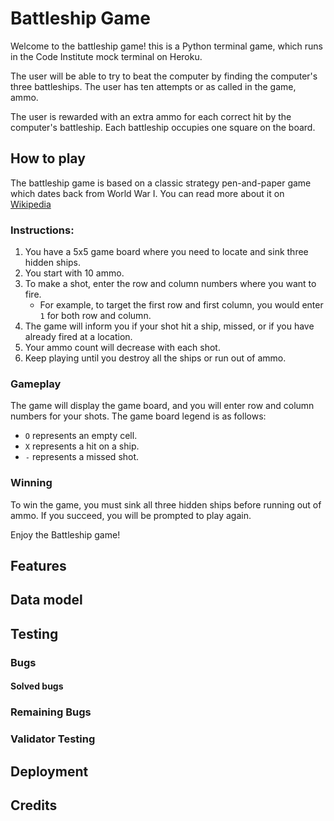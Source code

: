 # Battleship Game

Welcome to the battleship game! this is a Python terminal game, which runs in the Code Institute mock terminal on Heroku.

The user will be able to try to beat the computer by finding the computer's three battleships. The user has ten attempts or as called in the game, ammo. 

The user is rewarded with an extra ammo for each correct hit by the computer's battleship. Each battleship occupies one square on the board. 

## How to play
The battleship game is based on a classic strategy pen-and-paper game which dates back from World War I. You can read more about it on [Wikipedia](https://en.wikipedia.org/wiki/Battleship_(game))

### Instructions:

1. You have a 5x5 game board where you need to locate and sink three hidden ships.
2. You start with 10 ammo.
3. To make a shot, enter the row and column numbers where you want to fire.
   - For example, to target the first row and first column, you would enter `1` for both row and column.
4. The game will inform you if your shot hit a ship, missed, or if you have already fired at a location.
5. Your ammo count will decrease with each shot.
6. Keep playing until you destroy all the ships or run out of ammo.

### Gameplay

The game will display the game board, and you will enter row and column numbers for your shots. The game board legend is as follows:

- `O` represents an empty cell.
- `X` represents a hit on a ship.
- `-` represents a missed shot.

### Winning

To win the game, you must sink all three hidden ships before running out of ammo. If you succeed, you will be prompted to play again.

Enjoy the Battleship game!

## Features

## Data model

## Testing

### Bugs
#### Solved bugs
### Remaining Bugs
### Validator Testing

## Deployment

## Credits
